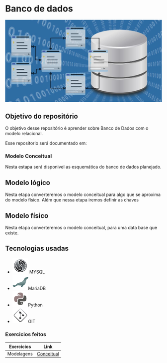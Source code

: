 # Banco de dados

![img](img/bdd.jpg)

## Objetivo do repositório

O objetivo desse repositório é aprender sobre Banco de Dados com o modelo relacional.

Esse repositorio será documentado em:

### Modelo Conceitual

Nesta estapa será disponivel as esquemática do banco de dados planejado.

## Modelo lógico

Nesta etapa converteremos o modelo conceitual para algo que se aproxima do modelo físico. Além que nessa etapa iremos definir as chaves

## Modelo físico

Nesta etapa converteremos o modelo conceitual, para uma data base que existe.

## Tecnologias usadas

- ![img](img/icons/icons8-mysql-50.png) MYSQL
- ![img](img/icons/icons8-mariadb-50.png)MariaDB
- ![img](img/icons/icons8-python-50.png)Python
- ![img](img/icons/icons8-git-50.png)GIT

### Exercicios feitos

|Exercicios|Link|
|----------|----|
|Modelagens|[Conceitual](./modelagens/README.md)|
